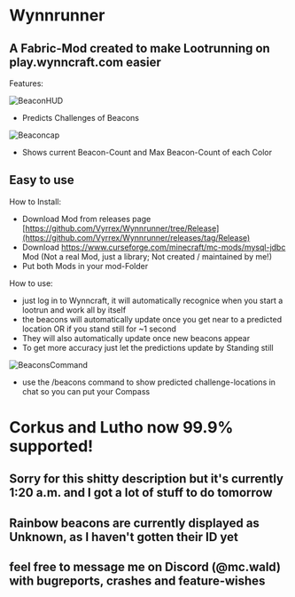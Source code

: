 # Wynnrunner
## A Fabric-Mod created to make Lootrunning on play.wynncraft.com easier

Features:

![BeaconHUD](https://github.com/Vyrrex/Wynnrunner/assets/67466853/c4bc8d1c-4d0f-4d2d-b6de-ef76a79fc68c)
* Predicts Challenges of Beacons

![Beaconcap](https://github.com/Vyrrex/Wynnrunner/assets/67466853/6c560223-9f1f-45d6-9170-a9db014e0744)
* Shows current Beacon-Count and Max Beacon-Count of each Color

## Easy to use

How to Install:
* Download Mod from releases page [https://github.com/Vyrrex/Wynnrunner/tree/Release](https://github.com/Vyrrex/Wynnrunner/releases/tag/Release)
* Download https://www.curseforge.com/minecraft/mc-mods/mysql-jdbc Mod (Not a real Mod, just a library; Not created / maintained by me!)
* Put both Mods in your mod-Folder

How to use:
* just log in to Wynncraft, it will automatically recognice when you start a lootrun and work all by itself
* the beacons will automatically update once you get near to a predicted location OR if you stand still for ~1 second
* They will also automatically update once new beacons appear
* To get more accuracy just let the predictions update by Standing still

![BeaconsCommand](https://github.com/Vyrrex/Wynnrunner/assets/67466853/86a5052b-ef65-4b82-87a2-bf3dbc56987a)
* use the /beacons command to show predicted challenge-locations in chat so you can put your Compass

# Corkus and Lutho now 99.9% supported!
## Sorry for this shitty description but it's currently 1:20 a.m. and I got a lot of stuff to do tomorrow
## Rainbow beacons are currently displayed as Unknown, as I haven't gotten their ID yet

## feel free to message me on Discord (@mc.wald) with bugreports, crashes and feature-wishes
